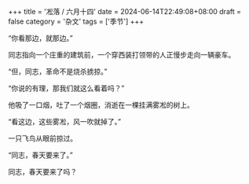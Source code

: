 +++
title = '凇落 / 六月十四'
date = 2024-06-14T22:49:08+08:00
draft = false
category = '杂文'
tags = ['季节']
+++

“你看那边，就那边。”

同志指向一个庄重的建筑前，一个穿西装打领带的人正慢步走向一辆豪车。

“但，同志，革命不是烧杀掳掠。”

“你说的有理，那我们就这么看着吗？”

他吸了一口烟，吐了一个烟圈，消逝在一棵挂满雾凇的树上。

“看这边，这些雾凇，风一吹就掉了。”

一只飞鸟从眼前掠过。

“同志，春天要来了。”

同志，春天要来了吗？
